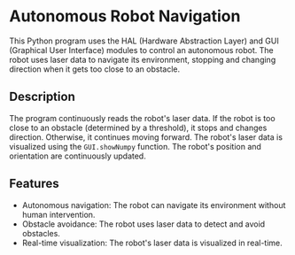 # Autonomous Robot Navigation

This Python program uses the HAL (Hardware Abstraction Layer) and GUI (Graphical User Interface) modules to control an autonomous robot. The robot uses laser data to navigate its environment, stopping and changing direction when it gets too close to an obstacle.

## Description

The program continuously reads the robot's laser data. If the robot is too close to an obstacle (determined by a threshold), it stops and changes direction. Otherwise, it continues moving forward. The robot's laser data is visualized using the `GUI.showNumpy` function. The robot's position and orientation are continuously updated.

## Features

- Autonomous navigation: The robot can navigate its environment without human intervention.
- Obstacle avoidance: The robot uses laser data to detect and avoid obstacles.
- Real-time visualization: The robot's laser data is visualized in real-time.

